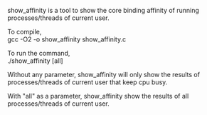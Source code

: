 show_affinity is a tool to show the core binding affinity of running processes/threads of current user. 

To compile,<br> 
		gcc -O2 -o show_affinity show_affinity.c 

To run the command, <br>
		./show_affinity [all]

Without any parameter, show_affinity will only show the results of processes/threads of current user that keep cpu busy.

With "all" as a parameter, show_affinity show the results of all processes/threads of current user. 

